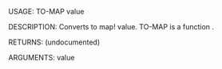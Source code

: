 USAGE:
     TO-MAP value 

DESCRIPTION:
     Converts to map! value.
     TO-MAP is a function .

RETURNS:
    (undocumented)

ARGUMENTS:
    value
